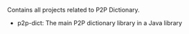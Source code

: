 Contains all projects related to P2P Dictionary.

* p2p-dict: The main P2P dictionary library in a Java library
